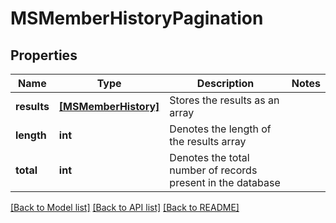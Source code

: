 # MSMemberHistoryPagination


## Properties
Name | Type | Description | Notes
------------ | ------------- | ------------- | -------------
**results** | [**[MSMemberHistory]**](MSMemberHistory.md) | Stores the results as an array | 
**length** | **int** | Denotes the length of the results array | 
**total** | **int** | Denotes the total number of records present in the database | 

[[Back to Model list]](../README.md#documentation-for-models) [[Back to API list]](../README.md#documentation-for-api-endpoints) [[Back to README]](../README.md)


